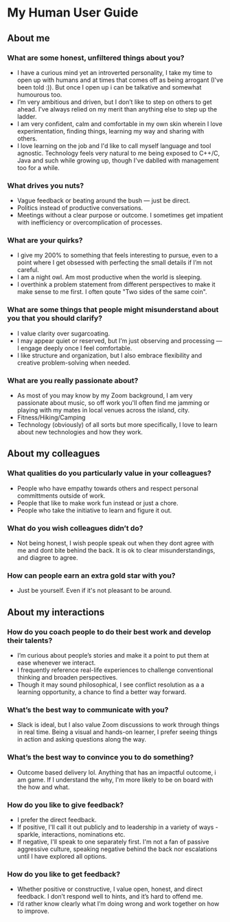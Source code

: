 # My Human User Guide

## About me

### What are some honest, unfiltered things about you?

* I have a curious mind yet an introverted personality, I take my time to open up with humans and at times that comes off as being arrogant (I've been told :)). But once I open up i can be talkative and somewhat humourous too. 
* I’m very ambitious and driven, but I don’t like to step on others to get ahead. I've always relied on my merit than anything else to step up the ladder.
* I am very confident, calm and comfortable in my own skin wherein I love experimentation, finding things, learning my way and sharing with others. 
* I love learning on the job and I'd like to call myself language and tool agnostic. Technology feels very natural to me being exposed to C++/C, Java and such while growing up, though I've dablled with management too for a while.  

### What drives you nuts?

* Vague feedback or beating around the bush — just be direct.
* Politics instead of productive conversations.
* Meetings without a clear purpose or outcome. I sometimes get impatient with inefficiency or overcomplication of processes.

### What are your quirks?

* I give my 200% to something that feels interesting to pursue, even to a point where I get obsessed with perfecting the small details if I’m not careful.
* I am a night owl. Am most productive when the world is sleeping.
* I overthink a problem statement from different perspectives to make it make sense to me first. I often qoute "Two sides of the same coin".

### What are some things that people might misunderstand about you that you should clarify?

* I value clarity over sugarcoating.
* I may appear quiet or reserved, but I’m just observing and processing — I engage deeply once I feel comfortable.
* I like structure and organization, but I also embrace flexibility and creative problem-solving when needed.

### What are you really passionate about?

* As most of you may know by my Zoom background, I am very passionate about music, so off work you'll often find me jamming or playing with my mates in local venues across the island, city. 
* Fitness/Hiking/Camping
* Technology (obviously) of all sorts but more specifically, I love to learn about new technologies and how they work.

## About my colleagues

### What qualities do you particularly value in your colleagues?

* People who have empathy towards others and respect personal committments outside of work. 
* People that like to make work fun instead or just a chore.
* People who take the initiative to learn and figure it out.

### What do you wish colleagues didn’t do?

* Not being honest, I wish people speak out when they dont agree with me and dont bite behind the back. It is ok to clear misunderstandings, and diagree to agree.  

### How can people earn an extra gold star with you?

* Just be yourself. Even if it's not pleasant to be around.

## About my interactions

### How do you coach people to do their best work and develop their talents?

* I’m curious about people’s stories and make it a point to put them at ease whenever we interact.
* I frequently reference real-life experiences to challenge conventional thinking and broaden perspectives.
* Though it may sound philosophical, I see conflict resolution as a a learning opportunity, a chance to find a better way forward.

### What’s the best way to communicate with you?

* Slack is ideal, but I also value Zoom discussions to work through things in real time. Being a visual and hands-on learner, I prefer seeing things in action and asking questions along the way.

### What’s the best way to convince you to do something?

* Outcome based delivery lol. Anything that has an impactful outcome, i am game. If I understand the why, I'm more likely to be on board with the how and what.

### How do you like to give feedback?

* I prefer the direct feedback. 
* If positive, I'll call it out publicly and to leadership in a variety of ways - sparkle, interactions, nominations etc.  
* If negative, I'll speak to one separately first. I'm not a fan of passive aggressive culture, speaking negative behind the back nor escalations until I have explored all options.

### How do you like to get feedback?

* Whether positive or constructive, I value open, honest, and direct feedback. I don’t respond well to hints, and it’s hard to offend me. 
* I’d rather know clearly what I’m doing wrong and work together on how to improve. 
